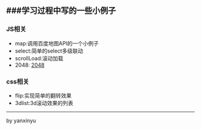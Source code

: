 ###学习过程中写的一些小例子
---
### JS相关
- map:调用百度地图API的一个小例子
- select:简单的select多级联动
- scrollLoad:滚动加载
- 2048: [2048](http://ownsmallgame.sinaapp.com/2048.html)

### css相关
- flip:实现简单的翻转效果
- 3dlist:3d滚动效果的列表

---
by yanxinyu